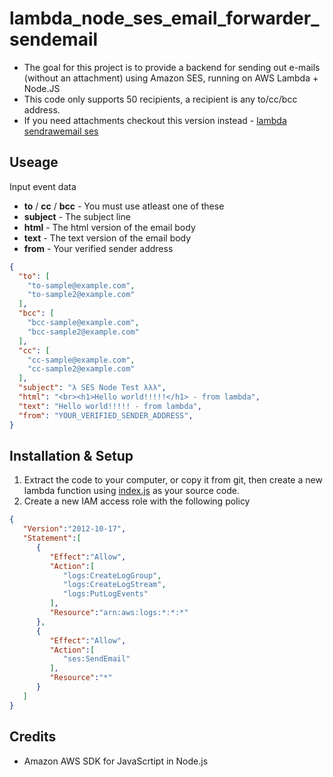 # lambda_node_ses_email_forwarder_sendemail
* The goal for this project is to provide a backend for sending out e-mails (without an attachment) using Amazon SES, running on AWS Lambda + Node.JS
* This code only supports 50 recipients, a recipient is any to/cc/bcc address.
* If you need attachments checkout this version instead - [lambda sendrawemail ses](https://github.com/gellin/lambda_node_ses_email_forwarder_sendrawemail)

## Useage 
Input event data

* **to** / **cc** / **bcc** - You must use atleast one of these
* **subject** - The subject line
* **html** - The html version of the email body
* **text** - The text version of the email body
* **from** - Your verified sender address

```json
{
  "to": [
    "to-sample@example.com",
    "to-sample2@example.com"
  ],
  "bcc": [
    "bcc-sample@example.com",
    "bcc-sample2@example.com"
  ],
  "cc": [
    "cc-sample@example.com",
    "cc-sample2@example.com"
  ],
  "subject": "λ SES Node Test λλλ",
  "html": "<br><h1>Hello world!!!!!</h1> - from lambda",
  "text": "Hello world!!!!! - from lambda",
  "from": "YOUR_VERIFIED_SENDER_ADDRESS",
}
```

## Installation & Setup
1. Extract the code to your computer, or copy it from git, then create a new lambda function using [index.js](index.js) as your source code.
2. Create a new IAM access role with the following policy

```json
{  
   "Version":"2012-10-17",
   "Statement":[  
      {  
         "Effect":"Allow",
         "Action":[  
            "logs:CreateLogGroup",
            "logs:CreateLogStream",
            "logs:PutLogEvents"
         ],
         "Resource":"arn:aws:logs:*:*:*"
      },
      {  
         "Effect":"Allow",
         "Action":[  
            "ses:SendEmail"
         ],
         "Resource":"*"
      }
   ]
}
```


## Credits
* Amazon AWS SDK for JavaScrtipt in Node.js
